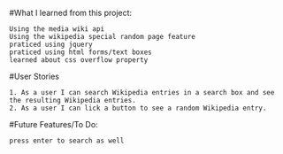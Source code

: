 
#What I learned from this project:
 ```
 Using the media wiki api
 Using the wikipedia special random page feature 
 praticed using jquery 
 praticed using html forms/text boxes
 learned about css overflow property
```
#User Stories
```
1. As a user I can search Wikipedia entries in a search box and see the resulting Wikipedia entries.
2. As a user I can lick a button to see a random Wikipedia entry.
```

#Future Features/To Do: 
  ```
  press enter to search as well

  ```